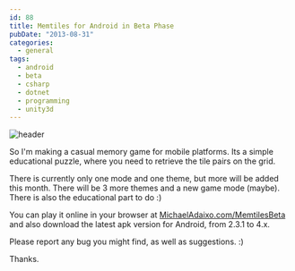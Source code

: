 ```yaml
---
id: 88
title: Memtiles for Android in Beta Phase
pubDate: "2013-08-31"
categories:
  - general
tags:
  - android
  - beta
  - csharp
  - dotnet
  - programming
  - unity3d
---
```

<img class="img-fluid rounded-5 m-1 rounded-5 m-1 " src="{{ 'content/img/header.png' | relative_url }}" alt="header"  />

So I'm making a casual memory game for mobile platforms. Its a simple educational puzzle, where you need to retrieve the tile pairs on the grid.

There is currently only one mode and one theme, but more will be added this month. There will be 3 more themes and a new game mode (maybe). There is also the educational part to do :)

You can play it online in your browser at [MichaelAdaixo.com/MemtilesBeta](http://www.michaeladaixo.com/memtilesbeta/ "Memtiles") and also download the latest apk version for Android, from 2.3.1 to 4.x.

Please report any bug you might find, as well as suggestions. :)

Thanks.